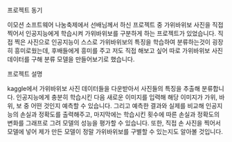 프로젝트 동기

이모션 소프트웨어 나눔축제에서 선배님께서 하신 프로젝트 중 가위바위보 사진을 직접 찍어서
인공지능에게 학습시켜 가위바위보를 구분하게 하는 프로젝트가 있었습니다. 직접 찍은 사진으로 인공지능이 
스스로 가위바위보의 특징을 학습하여 분류하는것이 굉장히 흥미로웠는데, 후배들에게 흥미를 주고
저도 직접 해보고 싶어 따로 가위바위보 사진 데이터를 구해 분류 모델을 만들어보기로 했습니다.

프로젝트 설명

kaggle에서 가위바위보 사진 데이터들을 다운받아서 사진들의 특징을 추출해 분류합니다.
인공지능에게 충분히 학습시킨 다음 새로운 이미지를 입력해 해당 이미지가 가위, 바위, 보 중 어떤 것인지 예측할 수 있습니다. 그리고 예측한 결과와 실제를 비교해 인공지능의 손실과 정확도를 출력해주고, 마지막에는 학습시킨 횟수에 따른 손실과 정확도의 변화를 그래프로 그려 모델의 성능을 평가할 수 있습니다. 또한, 직접 손 사진을 찍어서 모델에 넣어 제가 만든 모델이 정말 가위바위보를 구별할 수 있는지도 알아볼 것입니다.
